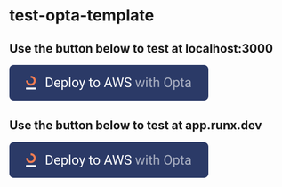 # test-opta-template

## Use the button below to test at localhost:3000

<a href="http://localhost:3000/deploy-with-github" rel="nofollow">
<img src="https://github.com/run-x/test-opta-template/blob/main/deploy-with-aws-button.svg?raw=true" />
</a>

## Use the button below to test at app.runx.dev

<a href="https://app.runx.dev/deploy-with-aws" rel="nofollow">
<img src="https://github.com/run-x/test-opta-template/blob/main/deploy-with-aws-button.svg?raw=true" />
</a>
